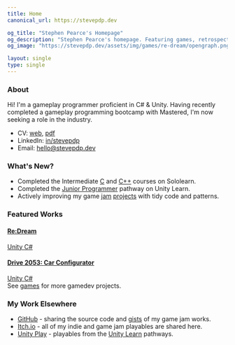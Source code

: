 ```yaml
---
title: Home
canonical_url: https://stevepdp.dev

og_title: "Stephen Pearce's Homepage"
og_description: "Stephen Pearce's homepage. Featuring games, retrospectives and blogs."
og_image: "https://stevepdp.dev/assets/img/games/re-dream/opengraph.png"

layout: single
type: single
---
```


### About
Hi! I&apos;m a <span class="highlight">gameplay programmer</span> proficient in <span class="highlight">C# &amp; Unity</span>. Having recently completed a gameplay programming bootcamp with Mastered, I&apos;m now seeking a role in the industry.

* CV: <a href="/cv.html">web</a>, <a href="/assets/doc/cv-public-202309052236.pdf" target="_blank">pdf</a>
* LinkedIn: <a href="https://linkedin.com/in/stevepdp" rel="me nofollow noopener noreferrer" target="_blank">in/stevepdp</a>
* Email: <a href="mailto:hello@stevepdp.dev">hello@stevepdp.dev</a>


### What&apos;s New?
* Completed the Intermediate <a href="https://www.sololearn.com/certificates/CC-KC2GHEHE" rel="nofollow noopener noreferrer" target="_blank">C</a> and <a href="https://www.sololearn.com/certificates/CC-7TQAOAPI" rel="nofollow noopener noreferrer" target="_blank">C++</a> courses on Sololearn.
* Completed the <a href="https://www.credly.com/badges/3e03a23b-b72d-48b1-b1d3-2cd199f63d76/public_url" rel="me nofollow noopener noreferrer" target="_blank">Junior Programmer</a> pathway on Unity Learn.
* Actively improving my game <a href="/games/weekly-game-jam/ghoul-must-eat.html">jam</a> <a href="http://localhost:8080/games/weekly-game-jam/waiting-for-uptrend.html">projects</a> with tidy code and patterns.


### Featured Works
<div class="game-grid">
	<a href="/games/mastered/re-dream.html" class="game" style="background-image: url(/assets/img/games/re-dream/screenshot-squarecropnohud.png)">
		<h4 class="game__desc">Re:Dream</h4>
		<div class="game__desc game__desc--tools">
			<span class="tool">Unity</span>
			<span class="tool">C#</span>
		</div>
	</a>
	<a href="/games/mastered/car-configurator.html" class="game" style="background-image: url(/assets/img/games/car-configurator/screenshot-squarecropnohud.png)">
		<h4 class="game__desc"><span class="sr-only">Drive 2053: </span>Car Configurator</h4>
		<div class="game__desc game__desc--tools">
			<span class="tool">Unity</span>
			<span class="tool">C#</span>
		</div>
	</a>
</div>
See <a href="/games.html">games</a> for more gamedev projects.


### My Work Elsewhere
* <a href="https://www.github.com/stevepdp" rel="me nofollow noopener noreferrer" target="_blank">GitHub</a> - sharing the source code and <a href="https://gist.github.com/stevepdp" rel="me nofollow noreferrer noopener" target="_blank">gists</a> of my game jam works.
* <a href="https://stevepdp.itch.io/" rel="me nofollow noopener noreferrer" target="_blank">Itch.io</a> - all of my indie and game jam playables are shared here.
* <a href="https://play.unity.com/u/stevepdp" rel="me nofollow noopener noreferrer" target="_blank">Unity Play</a> - playables from the <a href="https://learn.unity.com/u/stevepdp" rel="me nofollow noopener noreferrer" target="_blank" title="Stephen Pearce on Unity Learn">Unity Learn</a> pathways.
